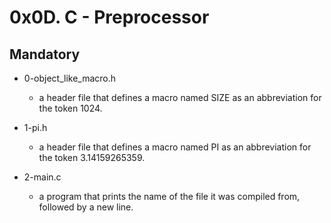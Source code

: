 # 0x0D. C - Preprocessor

## Mandatory

- 0-object_like_macro.h

  - a header file that defines a macro named SIZE as an abbreviation for the token 1024.

- 1-pi.h

  - a header file that defines a macro named PI as an abbreviation for the token 3.14159265359.

- 2-main.c

  - a program that prints the name of the file it was compiled from, followed by a new line.
